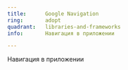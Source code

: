 ```yaml
---
title:      Google Navigation
ring:       adopt
quadrant:   libraries-and-frameworks
info:       Навигация в приложении

---
```


Навигация в приложении
